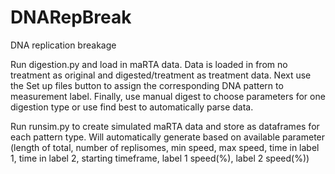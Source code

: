 # DNARepBreak
DNA replication breakage

Run digestion.py and load in maRTA data.
Data is loaded in from no treatment as original and digested/treatment as treatment data.
Next use the Set up files button to assign the corresponding DNA pattern to measurement label.
Finally, use manual digest to choose parameters for one digestion type or use find best to automatically parse data.

Run runsim.py to create simulated maRTA data and store as dataframes for each pattern type. 
Will automatically generate based on available parameter (length of total, number of replisomes, min speed, max speed, time in label 1, time in label 2, starting timeframe, label 1 speed(%), label 2 speed(%))
